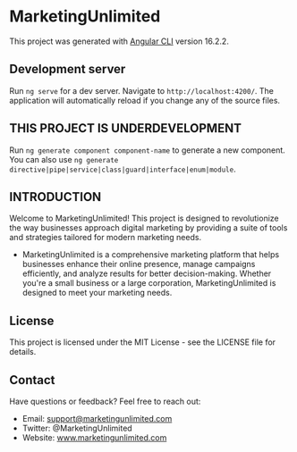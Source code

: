 # MarketingUnlimited

This project was generated with [Angular CLI](https://github.com/angular/angular-cli) version 16.2.2.

## Development server

Run `ng serve` for a dev server. Navigate to `http://localhost:4200/`. The application will automatically reload if you change any of the source files.

## THIS PROJECT IS UNDERDEVELOPMENT

Run `ng generate component component-name` to generate a new component. You can also use `ng generate directive|pipe|service|class|guard|interface|enum|module`.

## INTRODUCTION

Welcome to MarketingUnlimited! This project is designed to revolutionize the way businesses approach digital marketing by providing a suite of tools and strategies tailored for modern marketing needs.
* MarketingUnlimited is a comprehensive marketing platform that helps businesses enhance their online presence, manage campaigns efficiently, and analyze results for better decision-making. Whether you're a small business or a large corporation, MarketingUnlimited is designed to meet your marketing needs.

## License

This project is licensed under the MIT License - see the LICENSE file for details.
## Contact

Have questions or feedback? Feel free to reach out:
  * Email: support@marketingunlimited.com
  * Twitter: @MarketingUnlimited
  * Website: www.marketingunlimited.com
